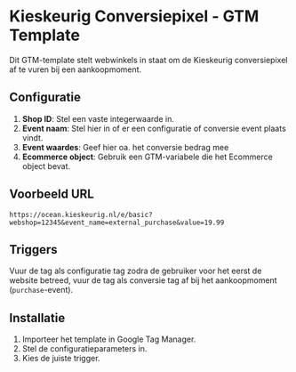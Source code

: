 # Kieskeurig Conversiepixel - GTM Template

Dit GTM-template stelt webwinkels in staat om de Kieskeurig conversiepixel af te vuren bij een aankoopmoment.

## Configuratie

1. **Shop ID**: Stel een vaste integerwaarde in.
2. **Event naam**: Stel hier in of er een configuratie of conversie event plaats vindt.
3. **Event waardes**: Geef hier oa. het conversie bedrag mee
4. **Ecommerce object**: Gebruik een GTM-variabele die het Ecommerce object bevat.

## Voorbeeld URL
```
https://ocean.kieskeurig.nl/e/basic?webshop=12345&event_name=external_purchase&value=19.99
```

## Triggers
Vuur de tag als configuratie tag zodra de gebruiker voor het eerst de website betreed, vuur de tag als conversie tag af bij het aankoopmoment (`purchase`-event).

## Installatie
1. Importeer het template in Google Tag Manager.
2. Stel de configuratieparameters in.
3. Kies de juiste trigger.
